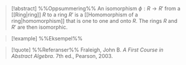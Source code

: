 
> [!abstract] %%Oppsummering%%
> An isomorphism $\phi : R \to R'$ from a [[Ring|ring]] $R$ to a ring $R'$ is a [[Homomorphism of a ring|homomorphism]] that is one to one and onto $R$. The rings $R$ and $R'$ are then isomorphic.

> [!example] %%Eksempel%%
> 

> [!quote] %%Referanser%%
> Fraleigh, John B. _A First Course in Abstract Algebra_. 7th ed., Pearson, 2003.